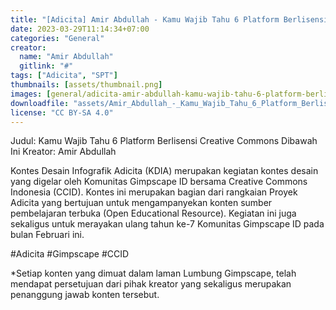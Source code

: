 ```yaml
---
title: "[Adicita] Amir Abdullah - Kamu Wajib Tahu 6 Platform Berlisensi Creative Commons Dibawah Ini"
date: 2023-03-29T11:14:34+07:00
categories: "General"
creator: 
  name: "Amir Abdullah"
  gitlink: "#"
tags: ["Adicita", "SPT"]
thumbnails: [assets/thumbnail.png]
images: [general/adicita-amir-abdullah-kamu-wajib-tahu-6-platform-berlisensi-creative-commons-dibawah-ini/assets/thumbnail.png]
downloadfile: "assets/Amir_Abdullah_-_Kamu_Wajib_Tahu_6_Platform_Berlisensi_Creative_Commons_Dibawah_Ini.zip"
license: "CC BY-SA 4.0"
---
```

Judul: Kamu Wajib Tahu 6 Platform Berlisensi Creative Commons Dibawah Ini
Kreator: Amir Abdullah


<!--more-->


Kontes Desain Infografik Adicita (KDIA) merupakan kegiatan kontes desain yang digelar oleh Komunitas Gimpscape ID bersama Creative Commons Indonesia (CCID). Kontes ini merupakan bagian dari rangkaian Proyek Adicita yang bertujuan untuk mengampanyekan konten sumber pembelajaran terbuka (Open Educational Resource). Kegiatan ini juga sekaligus untuk merayakan ulang tahun ke-7 Komunitas Gimpscape ID pada bulan Februari ini.

#Adicita #Gimpscape #CCID

*Setiap konten yang dimuat dalam laman Lumbung Gimpscape, telah mendapat persetujuan dari pihak kreator yang sekaligus merupakan penanggung jawab konten tersebut.
